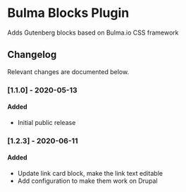 # Bulma Blocks Plugin

Adds Gutenberg blocks based on Bulma.io CSS framework

## Changelog

Relevant changes are documented below.

### [1.1.0] - 2020-05-13
#### Added
- Initial public release

### [1.2.3] - 2020-06-11
#### Added
- Update link card block, make the link text editable
- Add configuration to make them work on Drupal 
